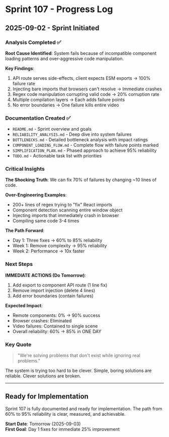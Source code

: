# Sprint 107 - Progress Log

## 2025-09-02 - Sprint Initiated

### Analysis Completed ✅

**Root Cause Identified**: System fails because of incompatible component loading patterns and over-aggressive code manipulation.

**Key Findings**:
1. API route serves side-effects, client expects ESM exports → 100% failure rate
2. Injecting bare imports that browsers can't resolve → Immediate crashes
3. Regex code manipulation corrupting valid code → 20% corruption rate
4. Multiple compilation layers → Each adds failure points
5. No error boundaries → One failure kills entire video

### Documentation Created ✅

- `README.md` - Sprint overview and goals
- `RELIABILITY_ANALYSIS.md` - Deep dive into system failures
- `BOTTLENECKS.md` - Detailed bottleneck analysis with impact ratings
- `COMPONENT_LOADING_FLOW.md` - Complete flow with failure points marked
- `SIMPLIFICATION_PLAN.md` - Phased approach to achieve 95% reliability
- `TODO.md` - Actionable task list with priorities

### Critical Insights

**The Shocking Truth**: We can fix 70% of failures by changing ~10 lines of code.

**Over-Engineering Examples**:
- 200+ lines of regex trying to "fix" React imports
- Component detection scanning entire window object
- Injecting imports that immediately crash in browser
- Compiling same code 3-4 times

**The Path Forward**: 
- Day 1: Three fixes → 60% to 85% reliability
- Week 1: Remove complexity → 95% reliability
- Week 2: Performance → 10x faster

### Next Steps

**IMMEDIATE ACTIONS (Do Tomorrow)**:
1. Add export to component API route (1 line fix)
2. Remove import injection (delete 4 lines)
3. Add error boundaries (contain failures)

**Expected Impact**:
- Remote components: 0% → 90% success
- Browser crashes: Eliminated
- Video failures: Contained to single scene
- Overall reliability: 60% → 85% in ONE DAY

### Key Quote

> "We're solving problems that don't exist while ignoring real problems."

The system is trying too hard to be clever. Simple, boring solutions are reliable. Clever solutions are broken.

---

## Ready for Implementation

Sprint 107 is fully documented and ready for implementation. The path from 60% to 95% reliability is clear, measured, and achievable.

**Start Date**: Tomorrow (2025-09-03)  
**First Goal**: Day 1 fixes for immediate 25% improvement